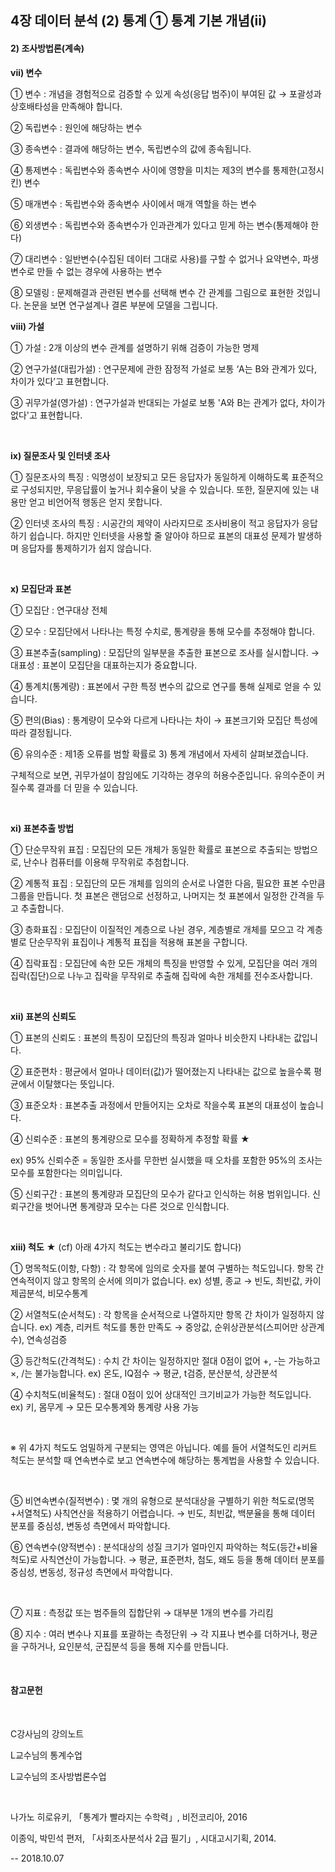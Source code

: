 ## 4장 데이터 분석 (2) 통계 ① 통계 기본 개념(ii)





#### 2) 조사방법론(계속)





**vii) 변수**



① 변수 : 개념을 경험적으로 검증할 수 있게 속성(응답 범주)이 부여된 값 → 포괄성과 상호배타성을 만족해야 합니다.

② 독립변수 : 원인에 해당하는 변수

③ 종속변수 : 결과에 해당하는 변수, 독립변수의 값에 종속됩니다.

④ 통제변수 : 독립변수와 종속변수 사이에 영향을 미치는 제3의 변수를 통제한(고정시킨) 변수

⑤ 매개변수 : 독립변수와 종속변수 사이에서 매개 역할을 하는 변수

⑥ 외생변수 : 독립변수와 종속변수가 인과관계가 있다고 믿게 하는 변수(통제해야 한다)

⑦ 대리변수 : 일반변수(수집된 데이터 그대로 사용)를 구할 수 없거나 요약변수, 파생변수로 만들 수 없는 경우에 사용하는 변수



⑧ 모델링 : 문제해결과 관련된 변수를 선택해 변수 간 관계를 그림으로 표현한 것입니다. 논문을 보면 연구설계나 결론 부분에 모델을 그립니다.



  

**viii) 가설**



① 가설 : 2개 이상의 변수 관계를 설명하기 위해 검증이 가능한 명제

② 연구가설(대립가설) : 연구문제에 관한 잠정적 가설로 보통 ‘A는 B와 관계가 있다, 차이가 있다’고 표현합니다.

③ 귀무가설(영가설) : 연구가설과 반대되는 가설로 보통 'A와 B는 관계가 없다, 차이가 없다'고 표현합니다.

​     



**ix) 질문조사 및 인터넷 조사**



① 질문조사의 특징 : 익명성이 보장되고 모든 응답자가 동일하게 이해하도록 표준적으로 구성되지만, 무응답률이 높거나 회수율이 낮을 수 있습니다. 또한, 질문지에 있는 내용만 얻고 비언어적 행동은 얻지 못합니다.

② 인터넷 조사의 특징 : 시공간의 제약이 사라지므로 조사비용이 적고 응답자가 응답하기 쉽습니다. 하지만 인터넷을 사용할 줄 알아야 하므로 표본의 대표성 문제가 발생하며 응답자를 통제하기가 쉽지 않습니다.

  

​     

**x) 모집단과 표본**



① 모집단 : 연구대상 전체

② 모수 : 모집단에서 나타나는 특정 수치로, 통계량을 통해 모수를 추정해야 합니다.



③ 표본추출(sampling) : 모집단의 일부분을 추출한 표본으로 조사를 실시합니다. → 대표성 : 표본이 모집단을 대표하는지가 중요합니다.

④ 통계치(통계량) : 표본에서 구한 특정 변수의 값으로 연구를 통해 실제로 얻을 수 있습니다.



⑤ 편의(Bias) : 통계량이 모수와 다르게 나타나는 차이 → 표본크기와 모집단 특성에 따라 결정됩니다.

⑥ 유의수준 : 제1종 오류를 범할 확률로 3) 통계 개념에서 자세히 살펴보겠습니다.

구체적으로 보면, 귀무가설이 참임에도 기각하는 경우의 허용수준입니다. 유의수준이 커질수록 결과를 더 믿을 수 있습니다.

​     



**xi) 표본추출 방법**



① 단순무작위 표집 : 모집단의 모든 개체가 동일한 확률로 표본으로 추출되는 방법으로, 난수나 컴퓨터를 이용해 무작위로 추첨합니다.

② 계통적 표집 : 모집단의 모든 개체를 임의의 순서로 나열한 다음, 필요한 표본 수만큼 그룹을 만듭니다. 첫 표본은 랜덤으로 선정하고, 나머지는 첫 표본에서 일정한 간격을 두고 추출합니다.

③ 층화표집 : 모집단이 이질적인 계층으로 나뉜 경우, 계층별로 개체를 모으고 각 계층별로 단순무작위 표집이나 계통적 표집을 적용해 표본을 구합니다.

④ 집락표집 : 모집단에 속한 모든 개체의 특징을 반영할 수 있게, 모집단을 여러 개의 집락(집단)으로 나누고 집락을 무작위로 추출해 집락에 속한 개체를 전수조사합니다.

​     



**xii) 표본의 신뢰도**



① 표본의 신뢰도 : 표본의 특징이 모집단의 특징과 얼마나 비슷한지 나타내는 값입니다.

② 표준편차 : 평균에서 얼마나 데이터(값)가 떨어졌는지 나타내는 값으로 높을수록 평균에서 이탈했다는 뜻입니다.

③ 표준오차 : 표본추출 과정에서 만들어지는 오차로 작을수록 표본의 대표성이 높습니다.



④ 신뢰수준 : 표본의 통계량으로 모수를 정확하게 추정할 확률 ★

ex) 95% 신뢰수준 = 동일한 조사를 무한번 실시했을 때 오차를 포함한 95%의 조사는 모수를 포함한다는 의미입니다.

⑤ 신뢰구간 : 표본의 통계량과 모집단의 모수가 같다고 인식하는 허용 범위입니다. 신뢰구간을 벗어나면 통계량과 모수는 다른 것으로 인식합니다.

​     



**xiii) 척도** ★   (cf) 아래 4가지 척도는 변수라고 불리기도 합니다)



① 명목척도(이항, 다항) : 각 항목에 임의로 숫자를 붙여 구별하는 척도입니다. 항목 간 연속적이지 않고 항목의 순서에 의미가 없습니다. ex) 성별, 종교 → 빈도, 최빈값, 카이제곱분석, 비모수통계

② 서열척도(순서척도) : 각 항목을 순서적으로 나열하지만 항목 간 차이가 일정하지 않습니다. ex) 계층, 리커트 척도를 통한 만족도 → 중앙값, 순위상관분석(스피어만 상관계수), 연속성검증

③ 등간척도(간격척도) : 수치 간 차이는 일정하지만 절대 0점이 없어 +, -는 가능하고 ×, /는 불가능합니다. ex) 온도, IQ점수 → 평균, t검증, 분산분석, 상관분석

④ 수치척도(비율척도) : 절대 0점이 있어 상대적인 크기비교가 가능한 척도입니다. ex) 키, 몸무게 → 모든 모수통계와 통계량 사용 가능

​     

※ 위 4가지 척도도 엄밀하게 구분되는 영역은 아닙니다. 예를 들어 서열척도인 리커트 척도는 분석할 때 연속변수로 보고 연속변수에 해당하는 통계법을 사용할 수 있습니다.

​     

⑤ 비연속변수(질적변수) : 몇 개의 유형으로 분석대상을 구별하기 위한 척도로(명목+서열척도) 사칙연산을 적용하기 어렵습니다. → 빈도, 최빈값, 백분율을 통해 데이터 분포를 중심성, 변동성 측면에서 파악합니다.

⑥ 연속변수(양적변수) : 분석대상의 성질 크기가 얼마인지 파악하는 척도(등간+비율척도)로 사칙연산이 가능합니다.  → 평균, 표준편차, 첨도, 왜도 등을 통해 데이터 분포를 중심성, 변동성, 정규성 측면에서 파악합니다.

​     

⑦ 지표 : 측정값 또는 범주들의 집합단위 → 대부분 1개의 변수를 가리킴

⑧ 지수 : 여러 변수나 지표를 포괄하는 측정단위 → 각 지표나 변수를 더하거나, 평균을 구하거나, 요인분석, 군집분석 등을 통해 지수를 만듭니다.



​     

#### 참고문헌

​     

C강사님의 강의노트

L교수님의 통계수업

L교수님의 조사방법론수업

​     

나가노 히로유키, 「통계가 빨라지는 수학력」, 비전코리아, 2016

이종익, 박민석 편저, 「사회조사분석사 2급 필기」, 시대고시기획, 2014.



-- 2018.10.07